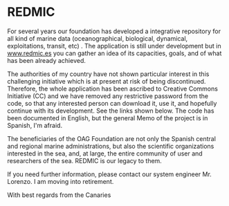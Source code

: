 # REDMIC

For several years our foundation has developed  a integrative repository for all kind of marine data (oceanographical, biological, dynamical, exploitations, transit, etc) . The application is still under development but in www.redmic.es you can gather an idea of its capacities, goals, and of what has been already achieved.

The authorities of my country have not shown particular interest in this challenging initiative which is at present at risk of being discontinued.  Therefore, the whole application has been ascribed to Creative Commons Initiative (CC) and we have removed any restrictive password from the code, so that any interested person can download it, use it, and hopefully continue with its development.  See the links shown below.  The code has been documented in English, but the general Memo of the project is in Spanish, I'm afraid. 

 

The beneficiaries of the OAG  Foundation are not only the Spanish central and regional marine administrations, but also the scientific organizations interested  in the sea, and, at large, the entire community of user and researchers of the sea.  REDMIC is our legacy to them.

 

If you need further information, please contact our system engineer Mr. Lorenzo. I am moving into retirement.

With best regards from the Canaries